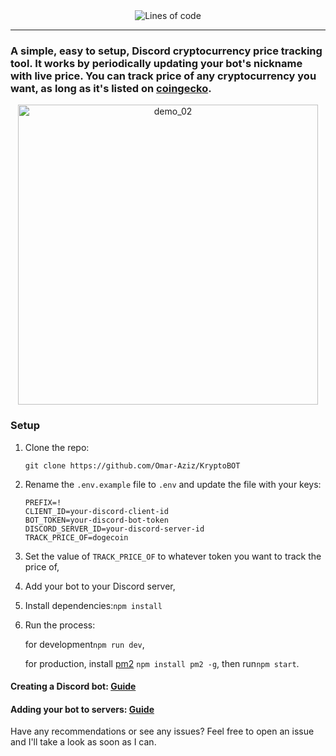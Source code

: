 <div style="text-align: center;">
<img alt="Lines of code" src="https://s3.aws-k8s.generated.photos/ai-generated-photos/upscaler-uploads/343/b8cc5902-f216-46fe-b394-83028ff0ed2a.png">
</div>
<!-- <div style="text-align: center;">
<img alt="Lines of code" src="https://img.shields.io/tokei/lines/github/omar-aziz/kryptobot">
</div> -->

---

### A simple, easy to setup, Discord cryptocurrency price tracking tool. It works by periodically updating your bot's nickname with live price. You can track price of any cryptocurrency you want, as long as it's listed on [coingecko](https://coingecko.com 'coingecko').

<div style="text-align: center;">
<img src="https://media4.giphy.com/media/LGeZInqJeW24CCKs6D/giphy.gif?cid=790b761135c71de6ecd715b85bcc0a87a8accf565b8fcb18&rid=giphy.gif&ct=g" alt="demo_02" width="480">
</div>

### Setup

1. Clone the repo:

   `git clone https://github.com/Omar-Aziz/KryptoBOT`

2. Rename the `.env.example` file to `.env` and update the file with your keys:
   ```
   PREFIX=!
   CLIENT_ID=your-discord-client-id
   BOT_TOKEN=your-discord-bot-token
   DISCORD_SERVER_ID=your-discord-server-id
   TRACK_PRICE_OF=dogecoin
   ```
3. Set the value of `TRACK_PRICE_OF` to whatever token you want to track the price of,
4. Add your bot to your Discord server,
5. Install dependencies:`npm install`

6. Run the process:

   for development`npm run dev`,

   for production, install [pm2](https://github.com/Unitech/pm2) `npm install pm2 -g`, then run`npm start`.

#### Creating a Discord bot: [Guide](https://discord.com/developers/applications 'Guide')

#### Adding your bot to servers: [Guide](https://discordjs.guide/preparations/adding-your-bot-to-servers.html)

Have any recommendations or see any issues? Feel free to open an issue and I'll take a look as soon as I can.
